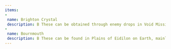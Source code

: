 ```yaml
---
items:
-
 name: Brighton Crystal
 description: B These can be obtained through enemy drops in Void Missions
-
 name: Bournmouth
 description: B These can be found in Plains of Eidilon on Earth, mainly around camps (marked by a little mountain icon on the map)
---
```

